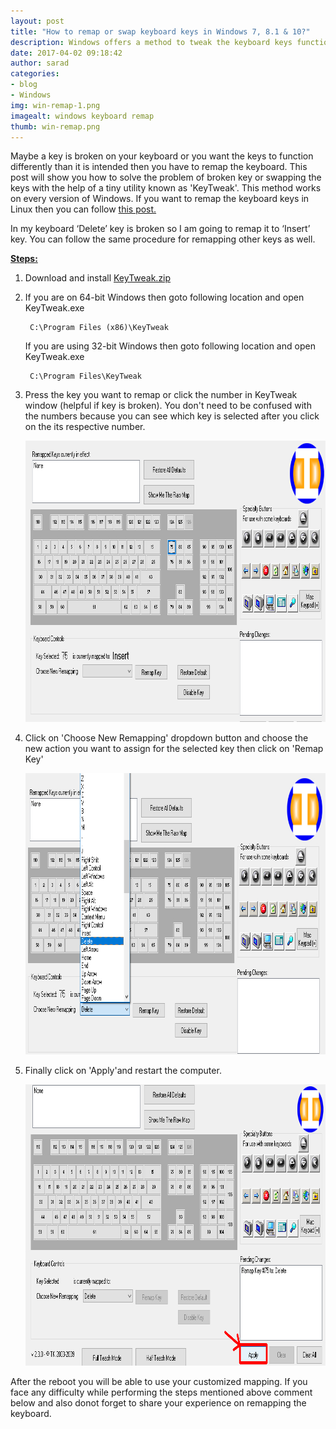 ```yaml
---
layout: post
title: "How to remap or swap keyboard keys in Windows 7, 8.1 & 10?"
description: Windows offers a method to tweak the keyboard keys functionality through use of registry. There are also several graphical tools to perform this operation. You can follow these steps to remap your keyboard in Windows.
date: 2017-04-02 09:18:42
author: sarad
categories:
- blog
- Windows
img: win-remap-1.png
imagealt: windows keyboard remap
thumb: win-remap.png
---
```


 Maybe a key is broken on your keyboard or you want the keys to function differently than it is intended then you have to remap the keyboard. This post will show you how to solve the problem of broken key or swapping the keys with the help of a tiny utility known as 'KeyTweak'. This method works on every version of Windows. If you want to remap the keyboard keys in Linux then you can follow <a href="/blog/linux/remap-key-in-linux"> this post.</a>  <!--more-->

In my keyboard ‘Delete’ key is broken so I am going to remap it to ‘Insert’ key. You can follow the same procedure for remapping other keys as well.

<u><b>Steps:</b></u>
1. Download and install <a href="/assets/files/KeyTweak.zip">KeyTweak.zip</a>

2. If you are on 64-bit Windows then goto following location and open KeyTweak.exe

		C:\Program Files (x86)\KeyTweak

	If you are using 32-bit Windows then goto following location and open KeyTweak.exe</p>

		C:\Program Files\KeyTweak

3. Press the key you want to remap or click the number in KeyTweak window (helpful if key is broken). You don't need to be confused with the numbers because you can see which key is selected after you click on the its respective number.

	<img src="/assets/img/blog/win-remap-2.png" width="850" height="450" alt="Insert Key">

4. Click on 'Choose New Remapping' dropdown button and choose the new action you want to assign for the selected key then click on 'Remap Key'

	<img src="/assets/img/blog/win-remap-3.png" width="850" height="450" alt="Delete action">

5. Finally click on 'Apply'and restart the computer.

	<img src="/assets/img/blog/win-remap-5.png" width="850" height="450" alt="apply">

After the reboot you will be able to use your customized mapping. If you face any difficulty while performing the steps mentioned above comment below and also donot forget to share your experience on remapping the keyboard.